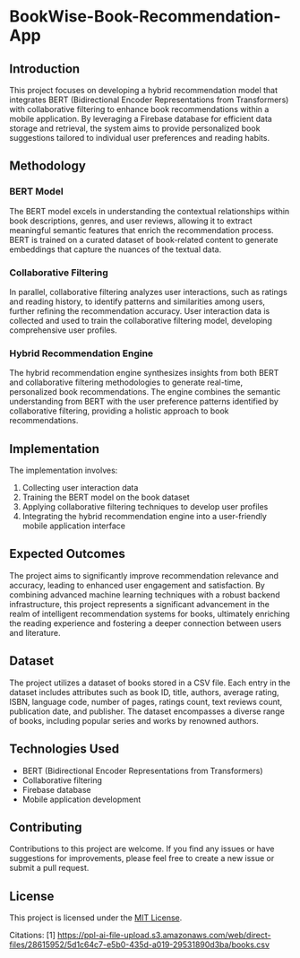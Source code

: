 # BookWise-Book-Recommendation-App
## Introduction

This project focuses on developing a hybrid recommendation model that integrates BERT (Bidirectional Encoder Representations from Transformers) with collaborative filtering to enhance book recommendations within a mobile application. By leveraging a Firebase database for efficient data storage and retrieval, the system aims to provide personalized book suggestions tailored to individual user preferences and reading habits.

## Methodology

### BERT Model

The BERT model excels in understanding the contextual relationships within book descriptions, genres, and user reviews, allowing it to extract meaningful semantic features that enrich the recommendation process. BERT is trained on a curated dataset of book-related content to generate embeddings that capture the nuances of the textual data.

### Collaborative Filtering

In parallel, collaborative filtering analyzes user interactions, such as ratings and reading history, to identify patterns and similarities among users, further refining the recommendation accuracy. User interaction data is collected and used to train the collaborative filtering model, developing comprehensive user profiles.

### Hybrid Recommendation Engine

The hybrid recommendation engine synthesizes insights from both BERT and collaborative filtering methodologies to generate real-time, personalized book recommendations. The engine combines the semantic understanding from BERT with the user preference patterns identified by collaborative filtering, providing a holistic approach to book recommendations.

## Implementation

The implementation involves:

1. Collecting user interaction data
2. Training the BERT model on the book dataset
3. Applying collaborative filtering techniques to develop user profiles
4. Integrating the hybrid recommendation engine into a user-friendly mobile application interface

## Expected Outcomes

The project aims to significantly improve recommendation relevance and accuracy, leading to enhanced user engagement and satisfaction. By combining advanced machine learning techniques with a robust backend infrastructure, this project represents a significant advancement in the realm of intelligent recommendation systems for books, ultimately enriching the reading experience and fostering a deeper connection between users and literature.

## Dataset

The project utilizes a dataset of books stored in a CSV file. Each entry in the dataset includes attributes such as book ID, title, authors, average rating, ISBN, language code, number of pages, ratings count, text reviews count, publication date, and publisher. The dataset encompasses a diverse range of books, including popular series and works by renowned authors.

## Technologies Used

- BERT (Bidirectional Encoder Representations from Transformers)
- Collaborative filtering
- Firebase database
- Mobile application development

## Contributing

Contributions to this project are welcome. If you find any issues or have suggestions for improvements, please feel free to create a new issue or submit a pull request.

## License

This project is licensed under the [MIT License](LICENSE).

Citations:
[1] https://ppl-ai-file-upload.s3.amazonaws.com/web/direct-files/28615952/5d1c64c7-e5b0-435d-a019-29531890d3ba/books.csv
